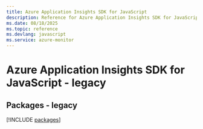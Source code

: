 ```yaml
---
title: Azure Application Insights SDK for JavaScript
description: Reference for Azure Application Insights SDK for JavaScript
ms.date: 08/18/2025
ms.topic: reference
ms.devlang: javascript
ms.service: azure-monitor
---
```

# Azure Application Insights SDK for JavaScript - legacy
## Packages - legacy
[!INCLUDE [packages](application-insights-index.md)]